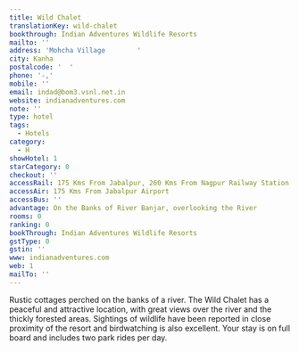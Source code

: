 ```yaml
---
title: Wild Chalet
translationKey: wild-chalet
bookthrough: Indian Adventures Wildlife Resorts
mailto: ''
address: 'Mohcha Village        '
city: Kanha
postalcode: '  '
phone: '-,'
mobile: ''
email: indad@bom3.vsnl.net.in
website: indianadventures.com
note: ''
type: hotel
tags:
  - Hotels
category:
  - H
showHotel: 1
starCategory: 0
checkout: ''
accessRail: 175 Kms From Jabalpur, 260 Kms From Nagpur Railway Station
accessAir: 175 Kms From Jabalpur Airport
accessBus: ''
advantage: On the Banks of River Banjar, overlooking the River
rooms: 0
ranking: 0
bookThrough: Indian Adventures Wildlife Resorts
gstType: 0
gstin: ''
www: indianadventures.com
web: 1
mailTo: ''
---
```







Rustic cottages perched on the banks of a river. The Wild Chalet has a peaceful and attractive location, with great views over the river and the thickly forested areas. Sightings of wildlife have been reported in close proximity of the resort and birdwatching is also excellent. Your stay is on full board and includes two park rides per day.